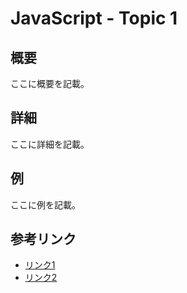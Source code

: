 # JavaScript - Topic 1

## 概要
ここに概要を記載。

## 詳細
ここに詳細を記載。

## 例
ここに例を記載。

## 参考リンク
- [リンク1]()
- [リンク2]()
